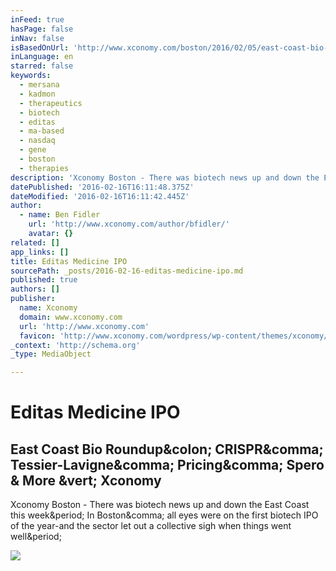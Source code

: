 ```yaml
---
inFeed: true
hasPage: false
inNav: false
isBasedOnUrl: 'http://www.xconomy.com/boston/2016/02/05/east-coast-bio-roundup-crispr-tessier-lavigne-pricing-spero-more/?utm_content=buffer8b179&utm_medium=social&utm_source=linkedin.com&utm_campaign=buffer'
inLanguage: en
starred: false
keywords:
  - mersana
  - kadmon
  - therapeutics
  - biotech
  - editas
  - ma-based
  - nasdaq
  - gene
  - boston
  - therapies
description: 'Xconomy Boston - There was biotech news up and down the East Coast this week. In Boston, all eyes were on the first biotech IPO of the year-and the sector let out a collective sigh when things went well.'
datePublished: '2016-02-16T16:11:48.375Z'
dateModified: '2016-02-16T16:11:42.445Z'
author:
  - name: Ben Fidler
    url: 'http://www.xconomy.com/author/bfidler/'
    avatar: {}
related: []
app_links: []
title: Editas Medicine IPO
sourcePath: _posts/2016-02-16-editas-medicine-ipo.md
published: true
authors: []
publisher:
  name: Xconomy
  domain: www.xconomy.com
  url: 'http://www.xconomy.com'
  favicon: 'http://www.xconomy.com/wordpress/wp-content/themes/xconomy/images/favicon.ico'
_context: 'http://schema.org'
_type: MediaObject

---
```

# Editas Medicine IPO

<article style=""><h1>East Coast Bio Roundup&amp;colon; CRISPR&amp;comma; Tessier-Lavigne&amp;comma; Pricing&amp;comma; Spero &amp; More &amp;vert; Xconomy</h1><p>Xconomy Boston - There was biotech news up and down the East Coast this week&amp;period; In Boston&amp;comma; all eyes were on the first biotech IPO of the year-and the sector let out a collective sigh when things went well&amp;period;</p><img src="http://www.xconomy.com/wordpress/wp-content/images/2016/02/8535190554_44be85c043_k_mini.jpg" /></article>